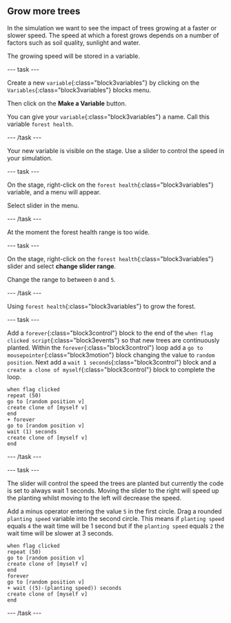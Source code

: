 ## Grow more trees

In the simulation we want to see the impact of trees growing at a faster or slower speed. The speed at which a forest grows depends on a number of factors such as soil quality, sunlight and water.

The growing speed will be stored in a variable.

--- task ---

Create a new `variable`{:class="block3variables"} by clicking on the `Variables`{:class="block3variables"} blocks menu.

Then click on the **Make a Variable** button.

You can give your `variable`{:class="block3variables"} a name. Call this variable `forest health`.

--- /task ---

Your new variable is visible on the stage. Use a slider to control the speed in your simulation.

--- task ---

On the stage, right-click on the `forest health`{:class="block3variables"} variable, and a menu will appear.

Select slider in the menu.

--- /task ---

At the moment the forest health range is too wide.

--- task ---

On the stage, right-click on the `forest health`{:class="block3variables"} slider and select **change slider range**.

Change the range to between `0` and `5`.

--- /task ---

Using `forest health`{:class="block3variables"} to grow the forest.

--- task ---

Add a `forever`{:class="block3control"} block to the end of the `when flag clicked script`{:class="block3events"} so that new trees are continuously planted. Within the `forever`{:class="block3control"} loop add a `go to mousepointer`{:class="block3motion"} block changing the value to `random position`. Next add a `wait 1 seconds`{:class="block3control"} block and a `create a clone of myself`{:class="block3control"} block to complete the loop.

```blocks3
when flag clicked
repeat (50)
go to [random position v]
create clone of [myself v]
end
+ forever
go to [random position v]
wait (1) seconds
create clone of [myself v]
end
```

--- /task ---

--- task ---

The slider will control the speed the trees are planted but currently the code is set to always wait 1 seconds. Moving the slider to the right will speed up the planting whilst moving to the left will decrease the speed.

Add a minus operator entering the value `5` in the first circle. Drag a rounded `planting speed` variable into the second circle. This means if `planting speed` equals `4` the wait time will be 1 second but if the `planting speed` equals `2` the wait time will be slower at 3 seconds.

```blocks3
when flag clicked
repeat (50)
go to [random position v]
create clone of [myself v]
end
forever
go to [random position v]
+ wait ((5)-(planting speed)) seconds
create clone of [myself v]
end
```

--- /task ---
